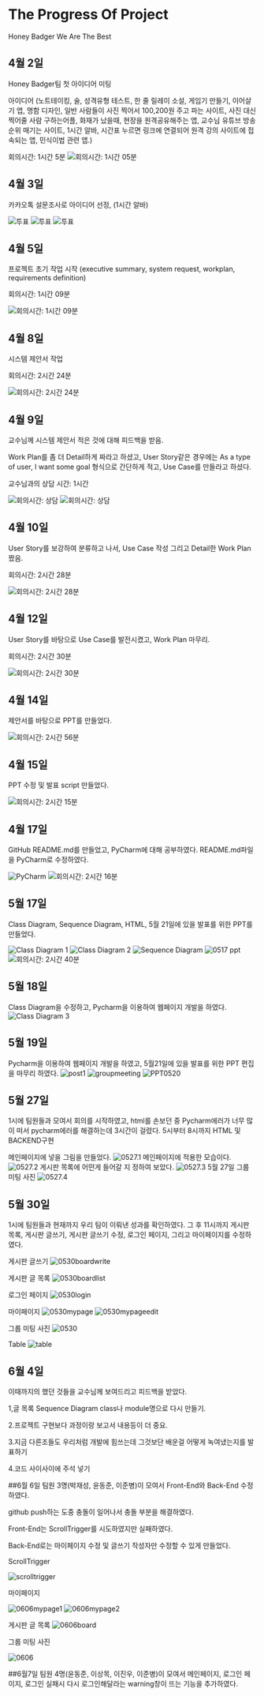 # The Progress Of Project
Honey Badger We Are The Best
## 4월 2일
Honey Badger팀 첫 아이디어 미팅


아이디어 (노트테이킹, 술, 성격유형 테스트, 한 줄 릴레이 소설, 게임기 만들기, 이어살기 앱, 명함 디자인, 일반 사람들이 사진 찍어서 100,200원 주고
파는 사이트, 사진 대신 찍어줄 사람 구하는어플, 화재가 났을때, 현장을 원격공유해주는 앱, 교수님 유튜브 방송 순위 매기는 사이트, 1시간 알바, 시간표
누르면 링크에 연결되어 원격 강의 사이트에 접속되는 앱, 민식이법 관련 앱.)

회의시간: 1시간 5분
![회의시간: 1시간 05분](0402.PNG)

## 4월 3일 
카카오톡 설문조사로 아이디어 선정, (1시간 알바)

![투표](vote_idea1.PNG)
![투표](vote_idea2.PNG)
![투표](vote_idea3.PNG)

## 4월 5일
프로젝트 초기 작업 시작 (executive summary, system request, workplan, requirements definition)

회의시간: 1시간 09분

![회의시간: 1시간 09분](0405.PNG)

## 4월 8일 
시스템 제안서 작업

회의시간: 2시간 24분

![회의시간: 2시간 24분](0408.PNG)

## 4월 9일
교수님께 시스템 제안서 적은 것에 대해 피드백을 받음.

Work Plan를 좀 더 Detail하게 짜라고 하셨고,
User Story같은 경우에는 As a type of user, I want some goal 형식으로 간단하게 적고, Use Case를 만들라고 하셨다.

교수님과의 상담 시간: 1시간

![회의시간: 상담](feedback1.jpg)
![회의시간: 상담](feedback2.jpg)

## 4월 10일 
User Story를 보강하여 분류하고 나서, Use Case 작성 그리고 Detail한 Work Plan 짰음.

회의시간: 2시간 28분

![회의시간: 2시간 28분](0410.PNG)

## 4월 12일
User Story를 바탕으로 Use Case를 발전시켰고, Work Plan 마무리.

회의시간: 2시간 30분

![회의시간: 2시간 30분](0412.PNG)

## 4월 14일
제안서를 바탕으로 PPT를 만들었다. 

![회의시간: 2시간 56분](0414.PNG)

## 4월 15일
PPT 수정 및 발표 script 만들었다. 

![회의시간: 2시간 15분](0415.PNG)

## 4월 17일 
GitHub README.md를 만들었고, PyCharm에 대해 공부하였다. README.md파일을 PyCharm로
수정하였다. 

![PyCharm](Pycharm.PNG)
![회의시간: 2시간 16분](0417.JPG)

## 5월 17일 
Class Diagram, Sequence Diagram, HTML, 5월 21일에 있을 발표를 위한 PPT를 만들었다.

![Class Diagram 1](ClassDiagram1.png)
![Class Diagram 2](ClassDiagram2.png)
![Sequence Diagram ](SequenceDiagram.png)
![0517 ppt](0517ppt.PNG)
![회의시간: 2시간 40분](0517.PNG)

## 5월 18일
Class Diagram을 수정하고, Pycharm을 이용하여 웹페이지 개발을 하였다.
![Class Diagram 3](ClassDiagram3.png)

## 5월 19일
Pycharm을 이용하여 웹페이지 개발을 하였고, 5월21일에 있을 발표를 위한 PPT 편집을 마무리 하였다. 
![post1](post1.png)
![groupmeeting](groupmeeting.jpg)
![PPT0520](PPT0520.JPG)

## 5월 27일
1시에 팀원들과 모여서 회의를 시작하였고, html를 손보던 중 Pycharm에러가 너무 많이 떠서 pycharm에러를 해결하는데 3시간이 걸렸다. 
5시부터 8시까지 HTML  및 BACKEND구현

메인페이지에 넣을 그림을 만들었다.
![0527.1](0527mainpageDesign.png)
메인페이지에 적용한 모습이다.
![0527.2](0527mainpage.png)
게시판 목록에 어떤게 들어갈 지 정하여 보았다.
![0527.3](0527boardlist.jpg5)
5월 27일 그룹 미팅 사진
![0527.4](0527meeting.jpg)

## 5월 30일
1시에 팀원들과 현재까지 우리 팀이 이뤄낸 성과를 확인하였다.
그 후 11시까지 게시판 목록, 게시판 글쓰기, 게시판 글쓰기 수정, 로그인 페이지, 그리고 마이페이지를 수정하였다.

게시판 글쓰기
![0530boardwrite](0530boardwrite.PNG)

게시판 글 목록
![0530boardlist](0530boardlist.png)

로그인 페이지
![0530login](0530login.png)

마이페이지
![0530mypage](0530mypage.png)
![0530mypageedit](0530mypageedit.png)

그룹 미팅 사진
![0530](0530meeting.png)

Table
![table](table.pngy)

## 6월 4일 
이때까지의 했던 것들을 교수님께 보여드리고 피드백을 받았다. 

1,글 목록 Sequence Diagram class나 module명으로 다시 만들기.

2.프로젝트 구현보다 과정이랑 보고서 내용등이 더 중요.

3.지금 다른조들도 우리처럼 개발에 힘쓰는데 그것보단 배운걸 어떻게 녹여냈는지를 발표하기 

4.코드 사이사이에 주석 넣기

##6월 6일
팀원 3명(박재성, 윤동준, 이준병)이 모여서 Front-End와 Back-End 수정하였다.
 
github push하는 도중 충돌이 일어나서 충돌 부분을 해결하였다.

Front-End는 ScrollTrigger를 시도하였지만 실패하였다.
 
Back-End로는 마이페이지 수정 및 글쓰기 작성자만 수정할 수 있게 만들었다. 

ScrollTrigger

![scrolltrigger](scrolltrigger.PNG)

마이페이지

![0606mypage1](0606mypage1.png)
![0606mypage2](0606mypage2.png)

게시판 글 목록
![0606board](0606board.png)

그룹 미팅 사진

![0606](0606meeting.jpg)

##6월7일
팀원 4명(윤동준, 이상목, 이진우, 이준병)이 모여서 메인페이지, 로그인 페이지, 로그인 실패시
다시 로그인해달라는 warning창이 뜨는 기능을 추가하였다. 

 
